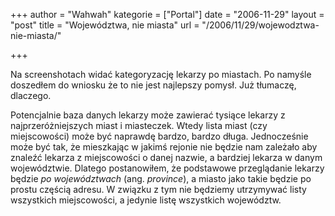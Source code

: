 +++
author = "Wahwah"
kategorie = ["Portal"]
date = "2006-11-29"
layout = "post"
title = "Województwa, nie miasta"
url = "/2006/11/29/wojewodztwa-nie-miasta/"

+++

Na screenshotach widać kategoryzację lekarzy po miastach. Po namyśle doszedłem do wniosku że to nie jest najlepszy pomysł. Już tłumaczę, dlaczego.

Potencjalnie baza danych lekarzy może zawierać tysiące lekarzy z najprzeróżniejszych miast i miasteczek. Wtedy lista miast (czy miejscowości) może być naprawdę bardzo, bardzo długa. Jednocześnie może być tak, że mieszkając w jakimś rejonie nie będzie nam zależało aby znaleźć lekarza z miejscowości o danej nazwie, a bardziej lekarza w danym województwie. Dlatego postanowiłem, że podstawowe przeglądanie lekarzy będzie _po województwach_ (ang. _province_), a miasto jako takie będzie po prostu częścią adresu. W związku z tym nie będziemy utrzymywać listy wszystkich miejscowości, a jedynie listę wszystkich województw.